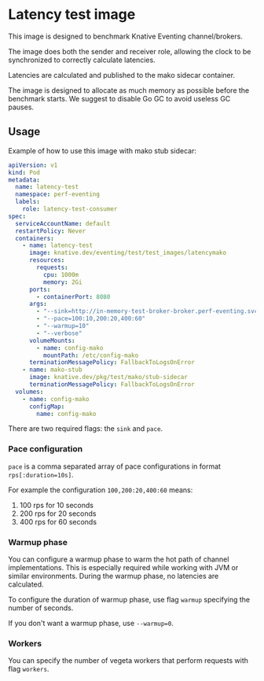 # Latency test image

This image is designed to benchmark Knative Eventing channel/brokers.

The image does both the sender and receiver role, allowing the clock to be synchronized to correctly calculate latencies.

Latencies are calculated and published to the mako sidecar container.

The image is designed to allocate as much memory as possible before the benchmark starts. We suggest to disable Go GC to avoid useless GC pauses.

## Usage

Example of how to use this image with mako stub sidecar:

```yaml
apiVersion: v1
kind: Pod
metadata:
  name: latency-test
  namespace: perf-eventing
  labels:
    role: latency-test-consumer
spec:
  serviceAccountName: default
  restartPolicy: Never
  containers:
    - name: latency-test
      image: knative.dev/eventing/test/test_images/latencymako
      resources:
        requests:
          cpu: 1000m
          memory: 2Gi
      ports:
        - containerPort: 8080
      args:
        - "--sink=http://in-memory-test-broker-broker.perf-eventing.svc.cluster.local"
        - "--pace=100:10,200:20,400:60"
        - "--warmup=10"
        - "--verbose"
      volumeMounts:
        - name: config-mako
          mountPath: /etc/config-mako
      terminationMessagePolicy: FallbackToLogsOnError
    - name: mako-stub
      image: knative.dev/pkg/test/mako/stub-sidecar
      terminationMessagePolicy: FallbackToLogsOnError
  volumes:
    - name: config-mako
      configMap:
        name: config-mako
```

There are two required flags: the `sink` and `pace`.

### Pace configuration

`pace` is a comma separated array of pace configurations in format `rps[:duration=10s]`.

For example the configuration `100,200:20,400:60` means:

1. 100 rps for 10 seconds
2. 200 rps for 20 seconds
3. 400 rps for 60 seconds

### Warmup phase

You can configure a warmup phase to warm the hot path of channel implementations. This is especially required while working with JVM or similar environments. During the warmup phase, no latencies are calculated.

To configure the duration of warmup phase, use flag `warmup` specifying the number of seconds.

If you don't want a warmup phase, use `--warmup=0`.

### Workers

You can specify the number of vegeta workers that perform requests with flag `workers`.
